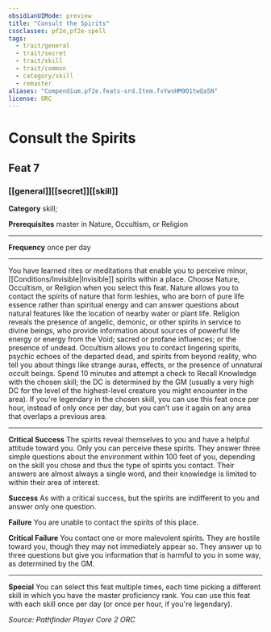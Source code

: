 ```yaml
---
obsidianUIMode: preview
title: "Consult the Spirits"
cssclasses: pf2e,pf2e-spell
tags:
  - trait/general
  - trait/secret
  - trait/skill
  - trait/common
  - category/skill
  - remaster
aliases: "Compendium.pf2e.feats-srd.Item.fvYwsHM9O1twQa5N"
license: ORC
---
```

# Consult the Spirits
## Feat 7
### [[general]][[secret]][[skill]]

**Category** skill; 



**Prerequisites** master in Nature, Occultism, or Religion
* * *
**Frequency** once per day

* * *

You have learned rites or meditations that enable you to perceive minor, [[Conditions/Invisible|Invisible]] spirits within a place. Choose Nature, Occultism, or Religion when you select this feat. Nature allows you to contact the spirits of nature that form leshies, who are born of pure life essence rather than spiritual energy and can answer questions about natural features like the location of nearby water or plant life. Religion reveals the presence of angelic, demonic, or other spirits in service to divine beings, who provide information about sources of powerful life energy or energy from the Void; sacred or profane influences; or the presence of undead. Occultism allows you to contact lingering spirits, psychic echoes of the departed dead, and spirits from beyond reality, who tell you about things like strange auras, effects, or the presence of unnatural occult beings. Spend 10 minutes and attempt a check to Recall Knowledge with the chosen skill; the DC is determined by the GM (usually a very high DC for the level of the highest-level creature you might encounter in the area). If you're legendary in the chosen skill, you can use this feat once per hour, instead of only once per day, but you can't use it again on any area that overlaps a previous area.

* * *

**Critical Success** The spirits reveal themselves to you and have a helpful attitude toward you. Only you can perceive these spirits. They answer three simple questions about the environment within 100 feet of you, depending on the skill you chose and thus the type of spirits you contact. Their answers are almost always a single word, and their knowledge is limited to within their area of interest.

**Success** As with a critical success, but the spirits are indifferent to you and answer only one question.

**Failure** You are unable to contact the spirits of this place.

**Critical Failure** You contact one or more malevolent spirits. They are hostile toward you, though they may not immediately appear so. They answer up to three questions but give you information that is harmful to you in some way, as determined by the GM.

* * *

**Special** You can select this feat multiple times, each time picking a different skill in which you have the master proficiency rank. You can use this feat with each skill once per day (or once per hour, if you're legendary).

*Source: Pathfinder Player Core 2*
*ORC*
